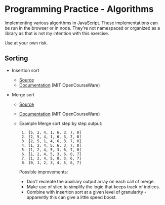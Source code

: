# Programming Practice - Algorithms
Implementing various algorithms in JavaScript. These implementations can be run in the browser or in node. They're not namespaced or organized as a library as that is not my intention with this exercise.

Use at your own risk.

## Sorting

* Insertion sort
  * [Source](https://github.com/rorsach/algorithms/blob/master/insertion-sort.js)
  * [Documentation](http://ocw.mit.edu/courses/electrical-engineering-and-computer-science/6-006-introduction-to-algorithms-fall-2011/lecture-videos/MIT6_006F11_lec03.pdf) (MIT OpenCourseWare)

* Merge sort
  * [Source](https://github.com/rorsach/algorithms/blob/master/merge-sort.js)
  * [Documentation](http://ocw.mit.edu/courses/electrical-engineering-and-computer-science/6-006-introduction-to-algorithms-fall-2011/lecture-videos/MIT6_006F11_lec03.pdf) (MIT OpenCourseWare)
  * Example Merge sort step by step output:

		 1. [5, 2, 4, 1, 6, 3, 7, 0]
		 2. [2, 5, 4, 1, 6, 3, 7, 0]
		 3. [2, 5, 1, 4, 6, 3, 7, 0]
		 4. [1, 2, 4, 5, 6, 3, 7, 0]
		 5. [1, 2, 4, 5, 3, 6, 7, 0]
		 6. [1, 2, 4, 5, 3, 6, 0, 7]
		 7. [1, 2, 4, 5, 0, 3, 6, 7]
		 8. [0, 1, 2, 3, 4, 5, 6, 7]

	 Possible improvements:

	 * Don't recreate the auxiliary output array on each call of merge.
	 * Make use of slice to simplify the logic that keeps track of indices.
	 * Combine with insertion sort at a given level of granularity - apparently this can give a little speed boost.
